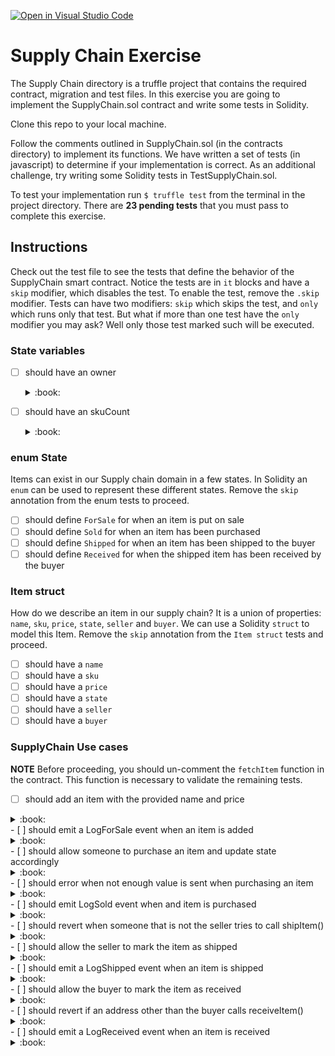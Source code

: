 [![Open in Visual Studio Code](https://classroom.github.com/assets/open-in-vscode-f059dc9a6f8d3a56e377f745f24479a46679e63a5d9fe6f495e02850cd0d8118.svg)](https://classroom.github.com/online_ide?assignment_repo_id=5655043&assignment_repo_type=AssignmentRepo)

# Supply Chain Exercise

The Supply Chain directory is a truffle project that contains the required
contract, migration and test files. In this exercise you are going to implement
the SupplyChain.sol contract and write some tests in Solidity.

Clone this repo to your local machine.

Follow the comments outlined in SupplyChain.sol (in the contracts directory) to
implement its functions. We have written a set of tests (in javascript) to
determine if your implementation is correct. As an additional challenge, try
writing some Solidity tests in TestSupplyChain.sol.

To test your implementation run `$ truffle test` from the terminal in the
project directory. There are **23 pending tests** that you must pass to complete
this exercise.

## Instructions

Check out the test file to see the tests that define the behavior of the
SupplyChain smart contract. Notice the tests are in `it` blocks and have a
`skip` modifier, which disables the test. To enable the test, remove the
`.skip` modifier. Tests can have two modifiers: `skip` which skips the test,
and `only` which runs only that test. But what if more than one test have the
`only` modifier you may ask? Well only those test marked such will be executed.

### State variables

- [ ] should have an owner
  <details><summary>:book:</summary>

  The contract should have an owner, of type address that is public.
  **hint:** define a public variable `owner` of type address

  </details>

- [ ] should have an skuCount
  <details><summary>:book:</summary>

  The contract will keep track of the
  [sku](https://en.wikipedia.org/wiki/Stock_keeping_unit)s in our supply
  chain. Each item for sale will have a unique sku number.

  **hint**: define a public variable called `skuCounter` of type uint

  </details>

### enum State

Items can exist in our Supply chain domain in a few states. In Solidity an
`enum` can be used to represent these different states. Remove the `skip`
annotation from the enum tests to proceed.

- [ ] should define `ForSale` for when an item is put on sale
- [ ] should define `Sold` for when an item has been purchased
- [ ] should define `Shipped` for when an item has been shipped to the buyer
- [ ] should define `Received` for when the shipped item has been received by the buyer

### Item struct

How do we describe an item in our supply chain? It is a union of properties:
`name`, `sku`, `price`, `state`, `seller` and `buyer`. We can use a Solidity
`struct` to model this Item. Remove the `skip` annotation from the `Item struct` tests and proceed.

- [ ] should have a `name`
- [ ] should have a `sku`
- [ ] should have a `price`
- [ ] should have a `state`
- [ ] should have a `seller`
- [ ] should have a `buyer`

### SupplyChain Use cases

**NOTE** Before proceeding, you should un-comment the `fetchItem` function in the contract. This function is necessary to validate the remaining tests.

- [ ] should add an item with the provided name and price
<details><summary>:book:</summary>
use case: As a seller, I want to add an item for sale. I should 
</details>
- [ ] should emit a LogForSale event when an item is added
<details><summary>:book:</summary>
use case: Whenever an item is added (placed for sale), the contract should
emit a `LogForSale` event
</details>
- [ ] should allow someone to purchase an item and update state accordingly
<details><summary>:book:</summary>
use case: As a buyer, I want to purchase an item that is for sale.
</details>
- [ ] should error when not enough value is sent when purchasing an item
 <details><summary>:book:</summary>
 use case: A buyer will be notified when they do not have enough funds for the purchase
 </details>
- [ ] should emit LogSold event when and item is purchased
<details><summary>:book:</summary>
use case: Whenever an item is bought (sold), the contract should emit a "LogSold" event
</details>
- [ ] should revert when someone that is not the seller tries to call shipItem()
<details><summary>:book:</summary>
use case: As a seller, only I can ship a bought item
</details>
- [ ] should allow the seller to mark the item as shipped
<details><summary>:book:</summary>
use case : Whenever an item is shipped, the seller should be able to mark the item as shipped
</details>
- [ ] should emit a LogShipped event when an item is shipped
<details><summary>:book:</summary>
use case: Whenever the item is shipped, the contract should emit a "LogShipped" event
</details>
- [ ] should allow the buyer to mark the item as received
<details><summary>:book:</summary>
use case: Whenever an item is received, the buyer should be able to mark the item as received
</details>
- [ ] should revert if an address other than the buyer calls receiveItem()
<details><summary>:book:</summary>
use case: As a buyer, only I can mark the item as received
</details>
- [ ] should emit a LogReceived event when an item is received
<details><summary>:book:</summary>
use case: Whenever an item is received, the contract should emit a "LogReceived" event
</details>
